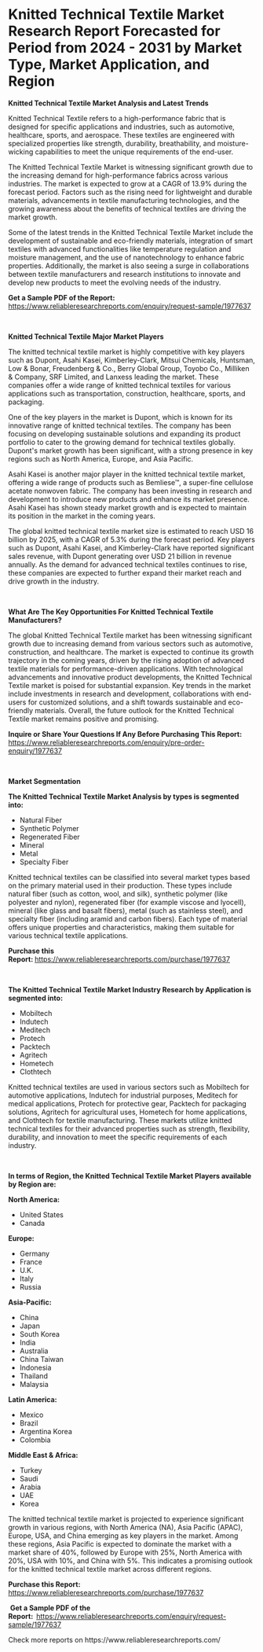 <p><h1>Knitted Technical Textile Market Research Report Forecasted for Period from 2024 -  2031 by Market Type, Market Application, and Region</h1></p><p><strong>Knitted Technical Textile Market Analysis and Latest Trends</strong></p>
<p><p>Knitted Technical Textile refers to a high-performance fabric that is designed for specific applications and industries, such as automotive, healthcare, sports, and aerospace. These textiles are engineered with specialized properties like strength, durability, breathability, and moisture-wicking capabilities to meet the unique requirements of the end-user.</p><p>The Knitted Technical Textile Market is witnessing significant growth due to the increasing demand for high-performance fabrics across various industries. The market is expected to grow at a CAGR of 13.9% during the forecast period. Factors such as the rising need for lightweight and durable materials, advancements in textile manufacturing technologies, and the growing awareness about the benefits of technical textiles are driving the market growth.</p><p>Some of the latest trends in the Knitted Technical Textile Market include the development of sustainable and eco-friendly materials, integration of smart textiles with advanced functionalities like temperature regulation and moisture management, and the use of nanotechnology to enhance fabric properties. Additionally, the market is also seeing a surge in collaborations between textile manufacturers and research institutions to innovate and develop new products to meet the evolving needs of the industry.</p></p>
<p><strong>Get a Sample PDF of the Report:&nbsp;</strong> <a href="https://www.reliableresearchreports.com/enquiry/request-sample/1977637">https://www.reliableresearchreports.com/enquiry/request-sample/1977637</a></p>
<p>&nbsp;</p>
<p><strong>Knitted Technical Textile Major Market Players</strong></p>
<p><p>The knitted technical textile market is highly competitive with key players such as Dupont, Asahi Kasei, Kimberley-Clark, Mitsui Chemicals, Huntsman, Low & Bonar, Freudenberg & Co., Berry Global Group, Toyobo Co., Milliken & Company, SRF Limited, and Lanxess leading the market. These companies offer a wide range of knitted technical textiles for various applications such as transportation, construction, healthcare, sports, and packaging.</p><p>One of the key players in the market is Dupont, which is known for its innovative range of knitted technical textiles. The company has been focusing on developing sustainable solutions and expanding its product portfolio to cater to the growing demand for technical textiles globally. Dupont's market growth has been significant, with a strong presence in key regions such as North America, Europe, and Asia Pacific.</p><p>Asahi Kasei is another major player in the knitted technical textile market, offering a wide range of products such as Bemliese™, a super-fine cellulose acetate nonwoven fabric. The company has been investing in research and development to introduce new products and enhance its market presence. Asahi Kasei has shown steady market growth and is expected to maintain its position in the market in the coming years.</p><p>The global knitted technical textile market size is estimated to reach USD 16 billion by 2025, with a CAGR of 5.3% during the forecast period. Key players such as Dupont, Asahi Kasei, and Kimberley-Clark have reported significant sales revenue, with Dupont generating over USD 21 billion in revenue annually. As the demand for advanced technical textiles continues to rise, these companies are expected to further expand their market reach and drive growth in the industry.</p></p>
<p>&nbsp;</p>
<p><strong>What Are The Key Opportunities For Knitted Technical Textile Manufacturers?</strong></p>
<p><p>The global Knitted Technical Textile market has been witnessing significant growth due to increasing demand from various sectors such as automotive, construction, and healthcare. The market is expected to continue its growth trajectory in the coming years, driven by the rising adoption of advanced textile materials for performance-driven applications. With technological advancements and innovative product developments, the Knitted Technical Textile market is poised for substantial expansion. Key trends in the market include investments in research and development, collaborations with end-users for customized solutions, and a shift towards sustainable and eco-friendly materials. Overall, the future outlook for the Knitted Technical Textile market remains positive and promising.</p></p>
<p><strong>Inquire or Share Your Questions If Any Before Purchasing This Report:</strong> <a href="https://www.reliableresearchreports.com/enquiry/pre-order-enquiry/1977637">https://www.reliableresearchreports.com/enquiry/pre-order-enquiry/1977637</a></p>
<p>&nbsp;</p>
<p><strong>Market Segmentation</strong></p>
<p><strong>The Knitted Technical Textile Market Analysis by types is segmented into:</strong></p>
<p><ul><li>Natural Fiber</li><li>Synthetic Polymer</li><li>Regenerated Fiber</li><li>Mineral</li><li>Metal</li><li>Specialty Fiber</li></ul></p>
<p><p>Knitted technical textiles can be classified into several market types based on the primary material used in their production. These types include natural fiber (such as cotton, wool, and silk), synthetic polymer (like polyester and nylon), regenerated fiber (for example viscose and lyocell), mineral (like glass and basalt fibers), metal (such as stainless steel), and specialty fiber (including aramid and carbon fibers). Each type of material offers unique properties and characteristics, making them suitable for various technical textile applications.</p></p>
<p><strong>Purchase this Report:&nbsp;</strong><a href="https://www.reliableresearchreports.com/purchase/1977637">https://www.reliableresearchreports.com/purchase/1977637</a></p>
<p>&nbsp;</p>
<p><strong>The Knitted Technical Textile Market Industry Research by Application is segmented into:</strong></p>
<p><ul><li>Mobiltech</li><li>Indutech</li><li>Meditech</li><li>Protech</li><li>Packtech</li><li>Agritech</li><li>Hometech</li><li>Clothtech</li></ul></p>
<p><p>Knitted technical textiles are used in various sectors such as Mobiltech for automotive applications, Indutech for industrial purposes, Meditech for medical applications, Protech for protective gear, Packtech for packaging solutions, Agritech for agricultural uses, Hometech for home applications, and Clothtech for textile manufacturing. These markets utilize knitted technical textiles for their advanced properties such as strength, flexibility, durability, and innovation to meet the specific requirements of each industry.</p></p>
<p>&nbsp;</p>
<p><strong>In terms of Region, the Knitted Technical Textile Market Players available by Region are:</strong></p>
<p>
    <p> <strong> North America: </strong>
        <ul>
            <li>United States</li>
            <li>Canada</li>
        </ul>
        </p> 
    <p> <strong> Europe: </strong>
        <ul>
            <li>Germany</li>
            <li>France</li>
            <li>U.K.</li>
            <li>Italy</li>
            <li>Russia</li>
        </ul>
        </p> 
    <p> <strong> Asia-Pacific: </strong>
        <ul>
            <li>China</li>
            <li>Japan</li>
            <li>South Korea</li>
            <li>India</li>
            <li>Australia</li>
            <li>China Taiwan</li>
            <li>Indonesia</li>
            <li>Thailand</li>
            <li>Malaysia</li>
        </ul>
        </p> 
    <p> <strong> Latin America: </strong>
        <ul>
            <li>Mexico</li>
            <li>Brazil</li>
            <li>Argentina Korea</li>
            <li>Colombia</li>
        </ul>
        </p> 
    <p> <strong> Middle East & Africa: </strong>
        <ul>
            <li>Turkey</li>
            <li>Saudi</li>
            <li>Arabia</li>
            <li>UAE</li>
            <li>Korea</li>
        </ul>
    </p>
    </p>
<p><p>The knitted technical textile market is projected to experience significant growth in various regions, with North America (NA), Asia Pacific (APAC), Europe, USA, and China emerging as key players in the market. Among these regions, Asia Pacific is expected to dominate the market with a market share of 40%, followed by Europe with 25%, North America with 20%, USA with 10%, and China with 5%. This indicates a promising outlook for the knitted technical textile market across different regions.</p></p>
<p><strong>Purchase this Report: </strong><a href="https://www.reliableresearchreports.com/purchase/1977637">https://www.reliableresearchreports.com/purchase/1977637</a></p>
<p>&nbsp;<strong>Get a Sample PDF of the Report:&nbsp;&nbsp;</strong><a href="https://www.reliableresearchreports.com/enquiry/request-sample/1977637">https://www.reliableresearchreports.com/enquiry/request-sample/1977637</a></p>
<p><strong></strong></p>
<p>Check more reports on https://www.reliableresearchreports.com/</p>